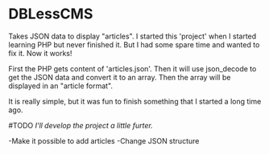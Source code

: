 # DBLessCMS
Takes JSON data to display "articles". I started this 'project' when I started learning PHP but never finished it. 
But I had some spare time and wanted to fix it. Now it works! 

First the PHP gets content of 'articles.json'. Then it will use json_decode to get the JSON data and convert it to an array.
Then the array will be displayed in an "article format". 

It is really simple, but it was fun to finish something that I started a long time ago.


#TODO
_I'll develop the project a little furter._

-Make it possible to add articles 
-Change JSON structure 
